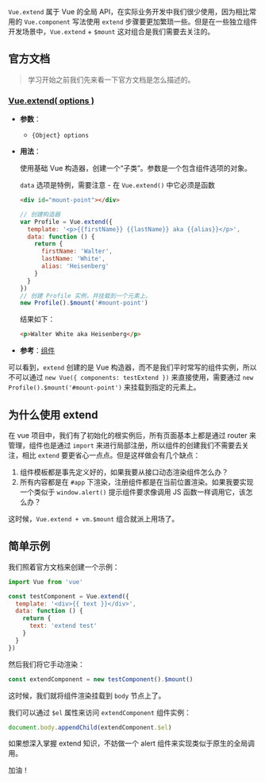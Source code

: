 `Vue.extend` 属于 Vue 的全局 API，在实际业务开发中我们很少使用，因为相比常用的 `Vue.component` 写法使用 `extend` 步骤要更加繁琐一些。但是在一些独立组件开发场景中，`Vue.extend` + `$mount` 这对组合是我们需要去关注的。



## 官方文档

> 学习开始之前我们先来看一下官方文档是怎么描述的。

### [Vue.extend( options )](https://cn.vuejs.org/v2/api/index.html#Vue-extend)

- **参数**：

  - `{Object} options`

- **用法**：

  使用基础 Vue 构造器，创建一个“子类”。参数是一个包含组件选项的对象。

  `data` 选项是特例，需要注意 - 在 `Vue.extend()` 中它必须是函数

  ```html
  <div id="mount-point"></div>
  ```

  ```js
  // 创建构造器
  var Profile = Vue.extend({
    template: '<p>{{firstName}} {{lastName}} aka {{alias}}</p>',
    data: function () {
      return {
        firstName: 'Walter',
        lastName: 'White',
        alias: 'Heisenberg'
      }
    }
  })
  // 创建 Profile 实例，并挂载到一个元素上。
  new Profile().$mount('#mount-point')
  ```

  结果如下：

  ```html
  <p>Walter White aka Heisenberg</p>
  ```

- **参考**：[组件](https://cn.vuejs.org/v2/guide/components.html)



可以看到，`extend` 创建的是 Vue 构造器，而不是我们平时常写的组件实例，所以不可以通过 `new Vue({ components: testExtend })` 来直接使用，需要通过 `new Profile().$mount('#mount-point')` 来挂载到指定的元素上。



## 为什么使用 extend

在 vue 项目中，我们有了初始化的根实例后，所有页面基本上都是通过 router 来管理，组件也是通过 `import` 来进行局部注册，所以组件的创建我们不需要去关注，相比 `extend` 要更省心一点点。但是这样做会有几个缺点：

1. 组件模板都是事先定义好的，如果我要从接口动态渲染组件怎么办？
2. 所有内容都是在 `#app` 下渲染，注册组件都是在当前位置渲染。如果我要实现一个类似于 `window.alert()` 提示组件要求像调用 JS 函数一样调用它，该怎么办？

这时候，`Vue.extend + vm.$mount` 组合就派上用场了。



## 简单示例

我们照着官方文档来创建一个示例：

```js
import Vue from 'vue'

const testComponent = Vue.extend({
  template: '<div>{{ text }}</div>',
  data: function () {
    return {
      text: 'extend test'
    }
  }
})
```

然后我们将它手动渲染：

```js
const extendComponent = new testComponent().$mount()
```

这时候，我们就将组件渲染挂载到 `body` 节点上了。

我们可以通过 `$el` 属性来访问 `extendComponent` 组件实例：

```js
document.body.appendChild(extendComponent.$el)
```



如果想深入掌握 extend 知识，不妨做一个 alert 组件来实现类似于原生的全局调用。

加油！